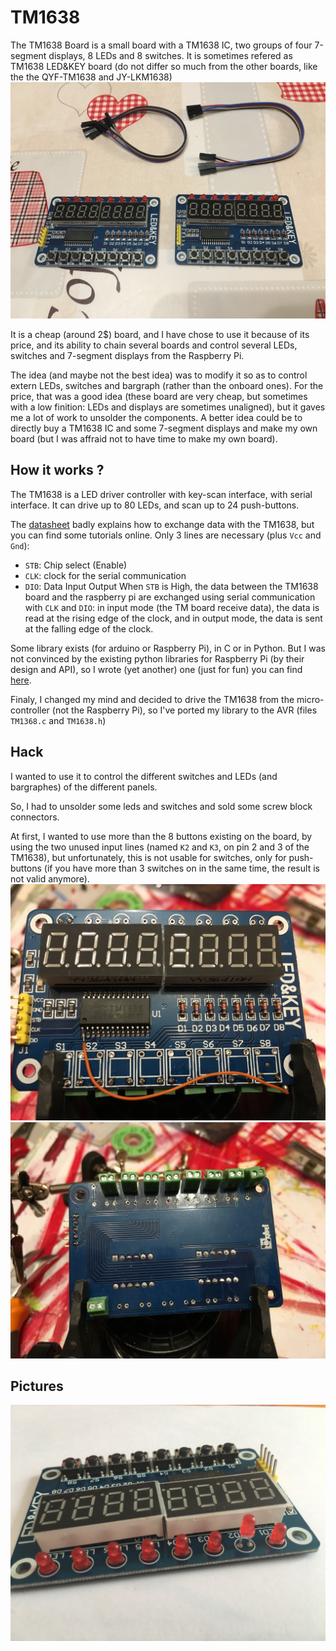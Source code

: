 # TM1638

The TM1638 Board is a small board with a TM1638 IC, two groups of four 7-segment displays, 8 LEDs and 8 switches.
It is sometimes refered as TM1638 LED&KEY board (do not differ so much from the other boards, like the the QYF-TM1638 and JY-LKM1638)
![TM1638 Board](photos/bom/IMG_1320.JPG)

It is a cheap (around 2$) board, and I have chose to use it because of its price, and its ability to chain several boards and control several LEDs, switches and 7-segment displays from the Raspberry Pi.

The idea (and maybe not the best idea) was to modify it so as to control extern LEDs, switches and bargraph (rather than the onboard ones). For the price, that was a good idea (these board are very cheap, but sometimes with a low finition: LEDs and displays are sometimes unaligned), but it gaves me a lot of work to unsolder the components. A better idea could be to directly buy a TM1638 IC and some 7-segment displays and make my own board (but I was affraid not to have time to make my own board).


## How it works ?
The TM1638 is a LED driver controller with key-scan interface, with serial interface.
It can drive up to 80 LEDs, and scan up to 24 push-buttons.

The [datasheet](datasheet/TM1638en.pdf) badly explains how to exchange data with the TM1638, but you can find some tutorials online. Only 3 lines are necessary (plus `Vcc` and `Gnd`):
- `STB`: Chip select (Enable)
- `CLK`: clock for the serial communication
- `DIO`: Data Input Output
When `STB` is High, the data between the TM1638 board and the raspberry pi are exchanged using serial communication with `CLK` and `DIO`: in input mode (the TM board receive data), the data is read at the rising edge of the clock, and in output mode, the data is sent at the falling edge of the clock.

Some library exists (for arduino or Raspberry Pi), in C or in Python. But I was not convinced by the existing python libraries for Raspberry Pi (by their design and API), so I wrote (yet another) one (just for fun) you can find [here](https://github.com/thilaire/rpi-TM1638).

Finaly, I changed my mind and decided to drive the TM1638 from the micro-controller (not the Raspberry Pi), so I've ported my library to the AVR (files `TM1368.c` and `TM1638.h`)

## Hack

I wanted to use it to control the different switches and LEDs (and bargraphes) of the different panels.

So, I had to unsolder some leds and switches and sold some screw block connectors.

At first, I wanted to use more than the 8 buttons existing on the board, by using the two unused input lines (named `K2` and `K3`, on pin 2 and 3 of the TM1638), but unfortunately, this is not usable for switches, only for push-buttons (if you have more than 3 switches on in the same time, the result is not valid anymore).
![TM1638 Board](photos/construct/IMG_2277.JPG)
![TM1638 Board](photos/construct/IMG_2278.JPG)


## Pictures

![TM1638 Board](photos/bom/IMG_1401.jpg)

